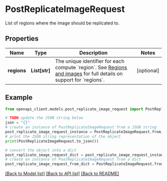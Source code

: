 # PostReplicateImageRequest

List of regions where the image should be replicated to.

## Properties

Name | Type | Description | Notes
------------ | ------------- | ------------- | -------------
**regions** | **List[str]** | The unique identifier for each compute &#x60;region&#x60;. See [Regions and images](https://techdocs.akamai.com/cloud-computing/docs/images#regions-and-images) for full details on support for &#x60;regions&#x60;. | [optional] 

## Example

```python
from openapi_client.models.post_replicate_image_request import PostReplicateImageRequest

# TODO update the JSON string below
json = "{}"
# create an instance of PostReplicateImageRequest from a JSON string
post_replicate_image_request_instance = PostReplicateImageRequest.from_json(json)
# print the JSON string representation of the object
print(PostReplicateImageRequest.to_json())

# convert the object into a dict
post_replicate_image_request_dict = post_replicate_image_request_instance.to_dict()
# create an instance of PostReplicateImageRequest from a dict
post_replicate_image_request_from_dict = PostReplicateImageRequest.from_dict(post_replicate_image_request_dict)
```
[[Back to Model list]](../README.md#documentation-for-models) [[Back to API list]](../README.md#documentation-for-api-endpoints) [[Back to README]](../README.md)


